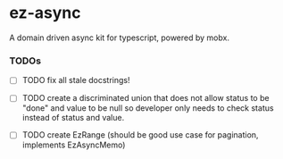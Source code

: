 # ez-async
A domain driven async kit for typescript, powered by mobx.

### TODOs

- [ ] TODO fix all stale docstrings!
- [ ] TODO create a discriminated union that does not allow status to be "done" and value to be null so developer only needs to check status instead of status and value.
- [ ] TODO create EzRange (should be good use case for pagination, implements EzAsyncMemo)

